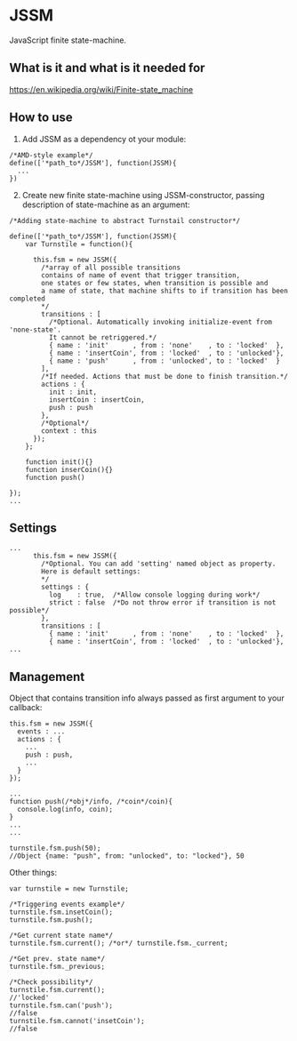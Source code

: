 # JSSM
JavaScript finite state-machine.

## What is it and what is it needed for
https://en.wikipedia.org/wiki/Finite-state_machine

## How to use 

1. Add JSSM as a dependency ot your module:

```
/*AMD-style example*/
define(['*path_to*/JSSM'], function(JSSM){
  ...
})
```

2. Create new finite state-machine using JSSM-constructor, passing description of state-machine as an argument:

```
/*Adding state-machine to abstract Turnstail constructor*/

define(['*path_to*/JSSM'], function(JSSM){
    var Turnstile = function(){
    
      this.fsm = new JSSM({
        /*array of all possible transitions
        contains of name of event that trigger transition,
        one states or few states, when transition is possible and
        a name of state, that machine shifts to if transition has been completed
        */
        transitions : [
          /*Optional. Automatically invoking initialize-event from 'none-state'.
          It cannot be retriggered.*/
          { name : 'init'      , from : 'none'    , to : 'locked'  },
          { name : 'insertCoin', from : 'locked'  , to : 'unlocked'},
          { name : 'push'      , from : 'unlocked', to : 'locked'  }
        ],
        /*If needed. Actions that must be done to finish transition.*/
        actions : {
          init : init,
          insertCoin : insertCoin,
          push : push
        },
        /*Optional*/
        context : this
      });
    };
    
    function init(){}
    function inserCoin(){}
    function push()
    
});
...
```

## Settings
```
...
      this.fsm = new JSSM({
        /*Optional. You can add 'setting' named object as property.
        Here is default settings:
        */
        settings : {
          log    : true,  /*Allow console logging during work*/
          strict : false  /*Do not throw error if transition is not possible*/
        },
        transitions : [
          { name : 'init'      , from : 'none'    , to : 'locked'  },
          { name : 'insertCoin', from : 'locked'  , to : 'unlocked'},
...   
```
## Management
Object that contains transition info always passed as first argument to your callback:

```
this.fsm = new JSSM({
  events : ...
  actions : {
    ...
    push : push,
    ...
  }
});

...
function push(/*obj*/info, /*coin*/coin){
  console.log(info, coin);
}
...
...

turnstile.fsm.push(50);
//Object {name: "push", from: "unlocked", to: "locked"}, 50

```
Other things:
```
var turnstile = new Turnstile;

/*Triggering events example*/
turnstile.fsm.insetCoin();
turnstile.fsm.push();

/*Get current state name*/
turnstile.fsm.current(); /*or*/ turnstile.fsm._current;

/*Get prev. state name*/
turnstile.fsm._previous;

/*Check possibility*/
turnstile.fsm.current();
//'locked'
turnstile.fsm.can('push');
//false
turnstile.fsm.cannot('insetCoin');
//false
```
